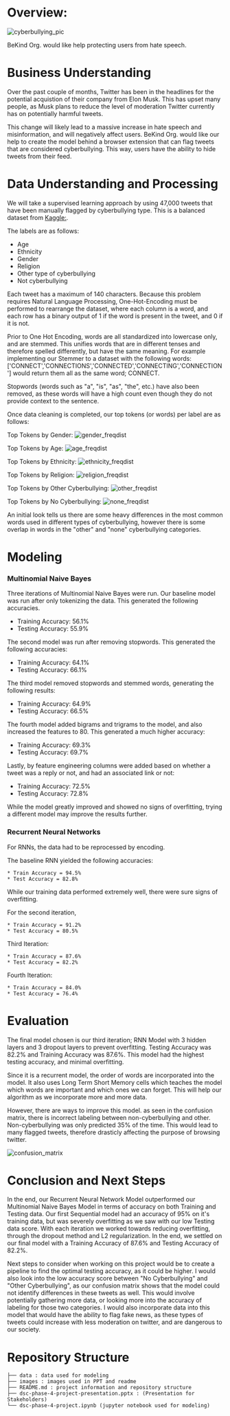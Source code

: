 # Overview:

![cyberbullying_pic](https://github.com/sabinabains/dsc-phase-4-project/blob/main/images/cyberbullying_pic.png)

BeKind Org. would like help protecting users from hate speech.

# Business Understanding

Over the past couple of months, Twitter has been in the headlines for the potential acquistion of their company from Elon Musk. This has upset many people, as Musk plans to reduce the level of moderation Twitter currently has on potentially harmful tweets. 

This change will likely lead to a massive increase in hate speech and misinformation, and will negatively affect users. BeKind Org. would like our help to create the model behind a browser extension that can flag tweets that are considered cyberbullying. This way, users have the ability to hide tweets from their feed.

# Data Understanding and Processing

We will take a supervised learning approach by using 47,000 tweets that have been manually flagged by cyberbullying type. This is a balanced dataset from [Kaggle:](https://www.kaggle.com/code/anayad/classifying-cyberbullying-tweets/data). 

The labels are as follows:
  * Age
  * Ethnicity
  * Gender
  * Religion
  * Other type of cyberbullying
  * Not cyberbullying

Each tweet has a maximum of 140 characters. Because this problem requires Natural Language Processing, One-Hot-Encoding must be performed to rearrange the dataset, where each column is a word, and each row has a binary output of 1 if the word is present in the tweet, and 0 if it is not. 

Prior to One Hot Encoding, words are all standardized into lowercase only, and are stemmed. This unifies words that are in different tenses and therefore spelled differently, but have the same meaning. For example implementing our Stemmer to a dataset with the following words: ['CONNECT','CONNECTIONS','CONNECTED','CONNECTING','CONNECTION'] would return them all as the same word; CONNECT. 

Stopwords (words such as "a", "is", "as", "the", etc.) have also been removed, as these words will have a high count even though they do not provide context to the sentence. 

Once data cleaning is completed, our top tokens (or words) per label are as follows:

Top Tokens by Gender:
![gender_freqdist](https://github.com/sabinabains/dsc-phase-4-project/blob/main/images/gender_freqdist.png)

Top Tokens by Age:
![age_freqdist](https://github.com/sabinabains/dsc-phase-4-project/blob/main/images/age_freqdist.png)

Top Tokens by Ethnicity: 
![ethnicity_freqdist](https://github.com/sabinabains/dsc-phase-4-project/blob/main/images/ethnicity_freqdist.png)

Top Tokens by Religion:
![religion_freqdist](https://github.com/sabinabains/dsc-phase-4-project/blob/main/images/religion_freqdist.png)

Top Tokens by Other Cyberbullying:
![other_freqdist](https://github.com/sabinabains/dsc-phase-4-project/blob/main/images/other_freqdist.png)

Top Tokens by No Cyberbullying:
![none_freqdist](https://github.com/sabinabains/dsc-phase-4-project/blob/main/images/none_freqdist.png)

An initial look tells us there are some heavy differences in the most common words used in different types of cyberbullying, however there is some overlap in words in the "other" and "none" cyberbullying categories.

# Modeling

### Multinomial Naive Bayes

Three iterations of Multinomial Naive Bayes were run. Our baseline model was run after only tokenizing the data. This generated the following accuracies. 

* Training Accuracy: 56.1%
* Testing Accuracy: 55.9%

The second model was run after removing stopwords. This generated the following accuracies:

* Training Accuracy: 64.1%
* Testing Accuracy: 66.1%

The third model removed stopwords and stemmed words, generating the following results:

* Training Accuracy: 64.9%
* Testing Accuracy: 66.5%

The fourth model added bigrams and trigrams to the model, and also increased the features to 80. This generated a much higher accuracy:

* Training Accuracy: 69.3%
* Testing Accuracy: 69.7%

Lastly, by feature engineering columns were added based on whether a tweet was a reply or not, and had an associated link or not:

* Training Accuracy: 72.5%
* Testing Accuracy: 72.8%

While the model greatly improved and showed no signs of overfitting, trying a different model may improve the results further.

### Recurrent Neural Networks

For RNNs, the data had to be reprocessed by encoding. 

The baseline RNN yielded the following accuracies: 

    * Train Accuracy = 94.5%
    * Test Accuracy = 82.8%

While our training data performed extremely well, there were sure signs of overfitting. 

For the second iteration, 

    * Train Accuracy = 91.2%
    * Test Accuracy = 80.5%
    
Third Iteration:

    * Train Accuracy = 87.6%
    * Test Accuracy = 82.2%
    
Fourth Iteration:
 
    * Train Accuracy = 84.0%
    * Test Accuracy = 76.4%

# Evaluation

The final model chosen is our third iteration; RNN Model with 3 hidden layers and 3 dropout layers to prevent overfitting. 
Testing Accuracy was 82.2% and Training Accuracy was 87.6%. This model had the highest testing accuracy, and minimal overfitting. 

Since it is a recurrent model, the order of words are incorporated into the model. It also uses Long Term Short Memory cells which teaches the model
which words are important and which ones we can forget. This will help our algorithm as we incorporate more and more data. 

However, there are ways to improve this model. as seen in the confusion matrix, there is incorrect labeling between non-cyberbullying and other.
Non-cyberbullying was only predicted 35% of the time. This would lead to many flagged tweets, therefore drasticly affecting the purpose of
browsing twitter.


![confusion_matrix](https://github.com/sabinabains/dsc-phase-4-project/blob/main/images/confusion_matrix.png)


# Conclusion and Next Steps

 In the end, our Recurrent Neural Network Model outperformed our Multinomial Naive Bayes Model in terms of accuracy on both Training 
and Testing data. Our first Sequential model had an accuracy of 95% on it's training data, but was severely overfitting as we saw with 
our low Testing data score. With each iteration we worked towards reducing overfitting, through the dropout method and L2 regularization.
In the end, we settled on our final model with a Training Accuracy of 87.6% and Testing Accuracy of 82.2%. 

 Next steps to consider when working on this project would be to create a pipeline to find the optimal testing accuracy, as it could be higher.
I would also look into the low accuracy score between "No Cyberbullying" and "Other Cyberbullying", as our confusion matrix shows that the
model could not identify differences in these tweets as well. This would involve potentially gathering more data, or looking more into the 
accuracy of labeling for those two categories. I would also incorporate data into this model that would have the ability to flag fake news, 
as these types of tweets could increase with less moderation on twitter, and are dangerous to our society. 

# Repository Structure

```
├── data : data used for modeling
├── images : images used in PPT and readme
├── README.md : project information and repository structure
├── dsc-phase-4-project-presentation.pptx : (Presentation for Stakeholders)
└── dsc-phase-4-project.ipynb (jupyter notebook used for modeling)
```

